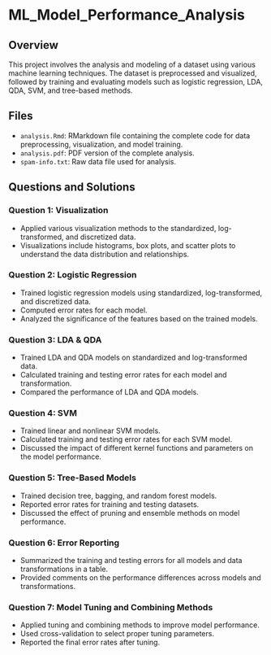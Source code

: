 # ML_Model_Performance_Analysis

## Overview
This project involves the analysis and modeling of a dataset using various machine learning techniques. The dataset is preprocessed and visualized, followed by training and evaluating models such as logistic regression, LDA, QDA, SVM, and tree-based methods. 

## Files
- `analysis.Rmd`: RMarkdown file containing the complete code for data preprocessing, visualization, and model training.
- `analysis.pdf`: PDF version of the complete analysis.
- `spam-info.txt`: Raw data file used for analysis.

## Questions and Solutions

### Question 1: Visualization
- Applied various visualization methods to the standardized, log-transformed, and discretized data.
- Visualizations include histograms, box plots, and scatter plots to understand the data distribution and relationships.

### Question 2: Logistic Regression
- Trained logistic regression models using standardized, log-transformed, and discretized data.
- Computed error rates for each model.
- Analyzed the significance of the features based on the trained models.

### Question 3: LDA & QDA
- Trained LDA and QDA models on standardized and log-transformed data.
- Calculated training and testing error rates for each model and transformation.
- Compared the performance of LDA and QDA models.

### Question 4: SVM
- Trained linear and nonlinear SVM models.
- Calculated training and testing error rates for each SVM model.
- Discussed the impact of different kernel functions and parameters on the model performance.

### Question 5: Tree-Based Models
- Trained decision tree, bagging, and random forest models.
- Reported error rates for training and testing datasets.
- Discussed the effect of pruning and ensemble methods on model performance.

### Question 6: Error Reporting
- Summarized the training and testing errors for all models and data transformations in a table.
- Provided comments on the performance differences across models and transformations.

### Question 7: Model Tuning and Combining Methods
- Applied tuning and combining methods to improve model performance.
- Used cross-validation to select proper tuning parameters.
- Reported the final error rates after tuning.
